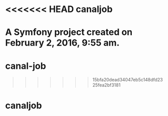 <<<<<<< HEAD
canaljob
========

A Symfony project created on February 2, 2016, 9:55 am.
=======
# canal-job
>>>>>>> 15bfa20dead34047eb5c148dfd2325fea2bf3181
# canaljob
